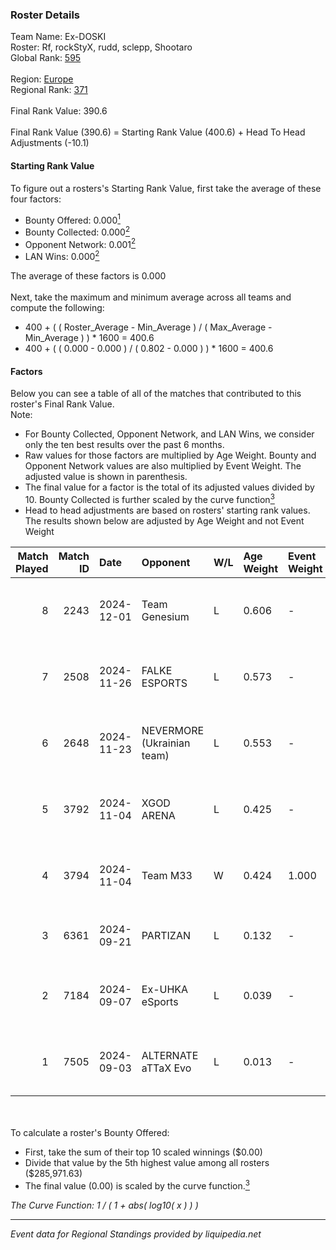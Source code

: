 ### Roster Details<br />
Team Name: Ex-DOSKI<br />
Roster: Rf, rockStyX, rudd, sclepp, Shootaro<br />
Global Rank: [595](../../standings_global_2025_02_28.md)<br />
<br />
Region: [Europe]( ../../standings_europe_2025_02_28.md)<br />
Regional Rank: [371]( ../../standings_europe_2025_02_28.md)<br />
<br />
Final Rank Value:  390.6<br />
<br />
Final Rank Value (390.6) = Starting Rank Value (400.6) + Head To Head Adjustments (-10.1)<br />

#### Starting Rank Value<br />
To figure out a rosters's Starting Rank Value, first take the average of these four factors:<br />
- Bounty Offered: 0.000[<sup>1</sup>](#table2)
- Bounty Collected: 0.000[<sup>2</sup>](#table1)
- Opponent Network: 0.001[<sup>2</sup>](#table1)
- LAN Wins: 0.000[<sup>2</sup>](#table1)

The average of these factors is 0.000<br />
<br />
Next, take the maximum and minimum average across all teams and compute the following:<br />
- 400 + ( ( Roster_Average - Min_Average ) / ( Max_Average - Min_Average ) ) * 1600 = 400.6
- 400 + ( ( 0.000 - 0.000 ) / ( 0.802 - 0.000 ) ) * 1600 = 400.6


#### Factors<br />
Below you can see a table of all of the matches that contributed to this roster's Final Rank Value.<br />
Note:<br />

- For Bounty Collected, Opponent Network, and LAN Wins, we consider only the ten best results over the past 6 months.
- Raw values for those factors are multiplied by Age Weight. Bounty and Opponent Network values are also multiplied by Event Weight. The adjusted value is shown in parenthesis.
- The final value for a factor is the total of its adjusted values divided by 10. Bounty Collected is further scaled by the curve function[<sup>3</sup>](#curveFunction)
- Head to head adjustments are based on rosters' starting rank values. The results shown below are adjusted by Age Weight and not Event Weight
<span id="table1"></span><br />


| Match Played | Match ID | Date       | Opponent                   | W/L | Age Weight | Event Weight | Bounty Collected | Opponent Network | LAN Wins  | H2H Adj. | Roster                                 |
| -: | -: | :- | :- | :- | :- | :- | :- | :- | :- | -: | :- |
|            8 |     2243 | 2024-12-01 | Team Genesium              | L   | 0.606      | -            | -                | -                | -         |    -2.81 | Rf, rockStyX, rudd, sclepp, Shootaro   |
|            7 |     2508 | 2024-11-26 | FALKE ESPORTS              | L   | 0.573      | -            | -                | -                | -         |    -8.80 | Rf, rockStyX, rudd, sclepp, Shootaro   |
|            6 |     2648 | 2024-11-23 | NEVERMORE (Ukrainian team) | L   | 0.553      | -            | -                | -                | -         |    -0.66 | Rf, rockStyX, rudd, sclepp, Shootaro   |
|            5 |     3792 | 2024-11-04 | XGOD ARENA                 | L   | 0.425      | -            | -                | -                | -         |    -3.16 | Rf, rockStyX, rudd, sclepp, Shootaro   |
|            4 |     3794 | 2024-11-04 | Team M33                   | W   | 0.424      | 1.000        | 0.000 (0.000)    | 0.030 (0.013)    | 0 (0.000) |     6.67 | Rf, rockStyX, rudd, sclepp, Shootaro   |
|            3 |     6361 | 2024-09-21 | PARTIZAN                   | L   | 0.132      | -            | -                | -                | -         |    -0.81 | denji, Rf, rockStyX, rudd, sclepp      |
|            2 |     7184 | 2024-09-07 | Ex-UHKA eSports            | L   | 0.039      | -            | -                | -                | -         |    -0.41 | denji, rockStyX, rudd, s1nside, sclepp |
|            1 |     7505 | 2024-09-03 | ALTERNATE aTTaX Evo        | L   | 0.013      | -            | -                | -                | -         |    -0.08 | denji, rockStyX, rudd, s1nside, sclepp |

<br />
<span id="table2"></span><br />
To calculate a roster's Bounty Offered:<br />

- First, take the sum of their top 10 scaled winnings ($0.00)
- Divide that value by the 5th highest value among all rosters ($285,971.63)
- The final value (0.00) is scaled by the curve function.[<sup>3</sup>](#curveFunction)

<span id="curveFunction"></span>_The Curve Function: 1 / ( 1 + abs( log10( x ) ) )_<br />

---
_Event data for Regional Standings provided by liquipedia.net_<br />
